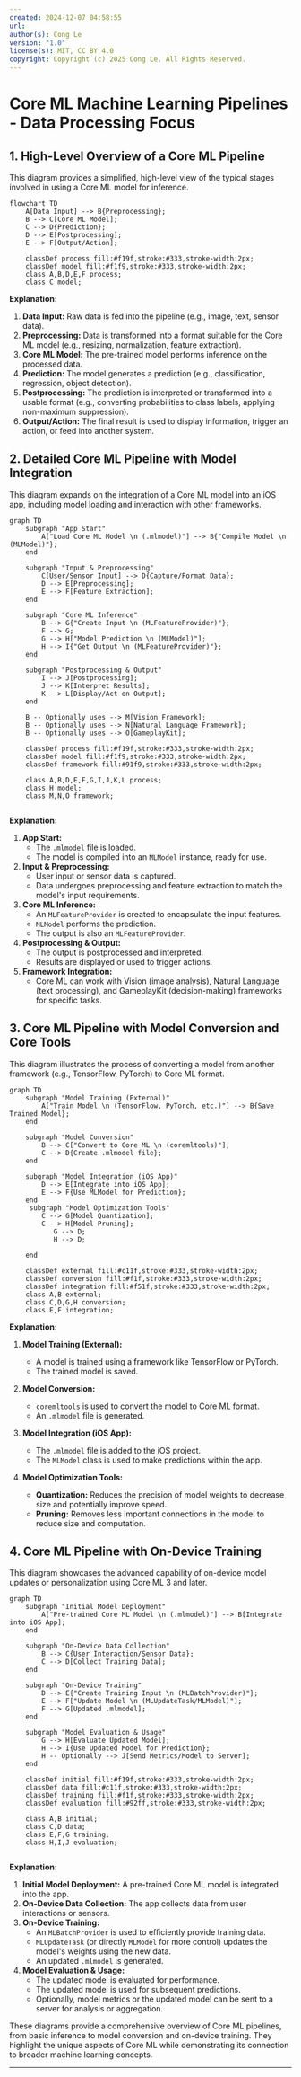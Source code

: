 ```yaml
---
created: 2024-12-07 04:58:55
url:
author(s): Cong Le
version: "1.0"
license(s): MIT, CC BY 4.0
copyright: Copyright (c) 2025 Cong Le. All Rights Reserved.
---
```



# Core ML Machine Learning Pipelines - Data Processing Focus

## 1. High-Level Overview of a Core ML Pipeline

This diagram provides a simplified, high-level view of the typical stages involved in using a Core ML model for inference.

```mermaid
flowchart TD
    A[Data Input] --> B{Preprocessing};
    B --> C[Core ML Model];
    C --> D{Prediction};
    D --> E[Postprocessing];
    E --> F[Output/Action];

    classDef process fill:#f19f,stroke:#333,stroke-width:2px;
    classDef model fill:#f1f9,stroke:#333,stroke-width:2px;
    class A,B,D,E,F process;
    class C model;
```

**Explanation:**

1. **Data Input:** Raw data is fed into the pipeline (e.g., image, text, sensor data).
2. **Preprocessing:** Data is transformed into a format suitable for the Core ML model (e.g., resizing, normalization, feature extraction).
3. **Core ML Model:** The pre-trained model performs inference on the processed data.
4. **Prediction:** The model generates a prediction (e.g., classification, regression, object detection).
5. **Postprocessing:** The prediction is interpreted or transformed into a usable format (e.g., converting probabilities to class labels, applying non-maximum suppression).
6. **Output/Action:** The final result is used to display information, trigger an action, or feed into another system.

## 2. Detailed Core ML Pipeline with Model Integration

This diagram expands on the integration of a Core ML model into an iOS app, including model loading and interaction with other frameworks.

```mermaid
graph TD
    subgraph "App Start"
        A["Load Core ML Model \n (.mlmodel)"] --> B{"Compile Model \n (MLModel)"};
    end
    
    subgraph "Input & Preprocessing"
        C[User/Sensor Input] --> D{Capture/Format Data};
        D --> E[Preprocessing];
        E --> F[Feature Extraction];
    end
    
    subgraph "Core ML Inference"
        B --> G{"Create Input \n (MLFeatureProvider)"};
        F --> G;
        G --> H["Model Prediction \n (MLModel)"];
        H --> I{"Get Output \n (MLFeatureProvider)"};
    end
    
    subgraph "Postprocessing & Output"
        I --> J[Postprocessing];
        J --> K[Interpret Results];
        K --> L[Display/Act on Output];
    end
    
    B -- Optionally uses --> M[Vision Framework];
    B -- Optionally uses --> N[Natural Language Framework];
    B -- Optionally uses --> O[GameplayKit];
    
    classDef process fill:#f19f,stroke:#333,stroke-width:2px;
    classDef model fill:#f1f9,stroke:#333,stroke-width:2px;
    classDef framework fill:#91f9,stroke:#333,stroke-width:2px;
    
    class A,B,D,E,F,G,I,J,K,L process;
    class H model;
    class M,N,O framework;
    

```

**Explanation:**

1. **App Start:**
    *   The `.mlmodel` file is loaded.
    *   The model is compiled into an `MLModel` instance, ready for use.
2. **Input & Preprocessing:**
    *   User input or sensor data is captured.
    *   Data undergoes preprocessing and feature extraction to match the model's input requirements.
3. **Core ML Inference:**
    *   An `MLFeatureProvider` is created to encapsulate the input features.
    *   `MLModel` performs the prediction.
    *   The output is also an `MLFeatureProvider`.
4. **Postprocessing & Output:**
    *   The output is postprocessed and interpreted.
    *   Results are displayed or used to trigger actions.
5. **Framework Integration:**
    *   Core ML can work with Vision (image analysis), Natural Language (text processing), and GameplayKit (decision-making) frameworks for specific tasks.

## 3. Core ML Pipeline with Model Conversion and Core Tools

This diagram illustrates the process of converting a model from another framework (e.g., TensorFlow, PyTorch) to Core ML format.

```mermaid
graph TD
    subgraph "Model Training (External)"
        A["Train Model \n (TensorFlow, PyTorch, etc.)"] --> B{Save Trained Model};
    end
    
    subgraph "Model Conversion"
        B --> C["Convert to Core ML \n (coremltools)"];
        C --> D{Create .mlmodel file};
    end
    
    subgraph "Model Integration (iOS App)"
        D --> E[Integrate into iOS App];
        E --> F{Use MLModel for Prediction};
    end
     subgraph "Model Optimization Tools"
        C --> G[Model Quantization];
        C --> H[Model Pruning];
           G --> D;
           H --> D;
        
    end
        
    classDef external fill:#c11f,stroke:#333,stroke-width:2px;
    classDef conversion fill:#f1f,stroke:#333,stroke-width:2px;
    classDef integration fill:#f51f,stroke:#333,stroke-width:2px;
    class A,B external;
    class C,D,G,H conversion;
    class E,F integration;

```

**Explanation:**

1. **Model Training (External):**
    *   A model is trained using a framework like TensorFlow or PyTorch.
    *   The trained model is saved.
2. **Model Conversion:**
    *   `coremltools` is used to convert the model to Core ML format.
    *   An `.mlmodel` file is generated.
3. **Model Integration (iOS App):**
    *   The `.mlmodel` file is added to the iOS project.
    *   The `MLModel` class is used to make predictions within the app.
4. **Model Optimization Tools:**

    *   **Quantization:** Reduces the precision of model weights to decrease size and potentially improve speed.
    *   **Pruning:** Removes less important connections in the model to reduce size and computation.

## 4. Core ML Pipeline with On-Device Training

This diagram showcases the advanced capability of on-device model updates or personalization using Core ML 3 and later.

```mermaid
graph TD
    subgraph "Initial Model Deployment"
        A["Pre-trained Core ML Model \n (.mlmodel)"] --> B[Integrate into iOS App];
    end
    
    subgraph "On-Device Data Collection"
        B --> C{User Interaction/Sensor Data};
        C --> D[Collect Training Data];
    end
    
    subgraph "On-Device Training"
        D --> E{"Create Training Input \n (MLBatchProvider)"};
        E --> F["Update Model \n (MLUpdateTask/MLModel)"];
        F --> G[Updated .mlmodel];
    end
    
    subgraph "Model Evaluation & Usage"
        G --> H[Evaluate Updated Model];
        H --> I{Use Updated Model for Prediction};
        H -- Optionally --> J[Send Metrics/Model to Server];
    end
    
    classDef initial fill:#f19f,stroke:#333,stroke-width:2px;
    classDef data fill:#c11f,stroke:#333,stroke-width:2px;
    classDef training fill:#f1f,stroke:#333,stroke-width:2px;
    classDef evaluation fill:#92ff,stroke:#333,stroke-width:2px;
    
    class A,B initial;
    class C,D data;
    class E,F,G training;
    class H,I,J evaluation;
    
```

**Explanation:**

1. **Initial Model Deployment:** A pre-trained Core ML model is integrated into the app.
2. **On-Device Data Collection:** The app collects data from user interactions or sensors.
3. **On-Device Training:**
    *   An `MLBatchProvider` is used to efficiently provide training data.
    *   `MLUpdateTask` (or directly `MLModel` for more control) updates the model's weights using the new data.
    *   An updated `.mlmodel` is generated.
4. **Model Evaluation & Usage:**
    *   The updated model is evaluated for performance.
    *   The updated model is used for subsequent predictions.
    *   Optionally, model metrics or the updated model can be sent to a server for analysis or aggregation.

These diagrams provide a comprehensive overview of Core ML pipelines, from basic inference to model conversion and on-device training. They highlight the unique aspects of Core ML while demonstrating its connection to broader machine learning concepts.


---
